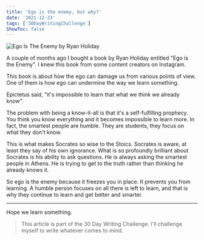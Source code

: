 ```yaml
---
title: 'Ego is the enemy, but why?'
date: '2021-12-23'
tags: ['30DayWritingChallenge']
ShowToc: false
---
```


![Ego Is The Enemy by Ryan Holiday](/images/ego-is-the-enemy-but-why-1.jpg)

A couple of months ago I bought a book by Ryan Holiday entitled "Ego is the Enemy". I knew this book from some content creators on Instagram.

This book is about how the ego can damage us from various points of view. One of them is how ego can undermine the way we learn something.

Epictetus said, "it's impossible to learn that what we think we already know".

The problem with being a know-it-all is that it's a self-fulfilling prophecy. You think you know everything and it becomes impossible to learn more. In fact, the smartest people are humble. They are students, they focus on what they don't know.

This is what makes Socrates so wise to the Stoics. Socrates is aware, at least they say of his own ignorance. What is so profoundly brilliant about Socrates is his ability to ask questions. He is always asking the smartest people in Athens. He is trying to get to the truth rather than thinking he already knows it.

So ego is the enemy because it freezes you in place. It prevents you from learning. A humble person focuses on all there is left to learn, and that is why they continue to learn and get better and smarter.

---

Hope we learn something.

> This article is part of the 30 Day Writing Challenge. I'll challenge myself to write whatever comes to mind.
